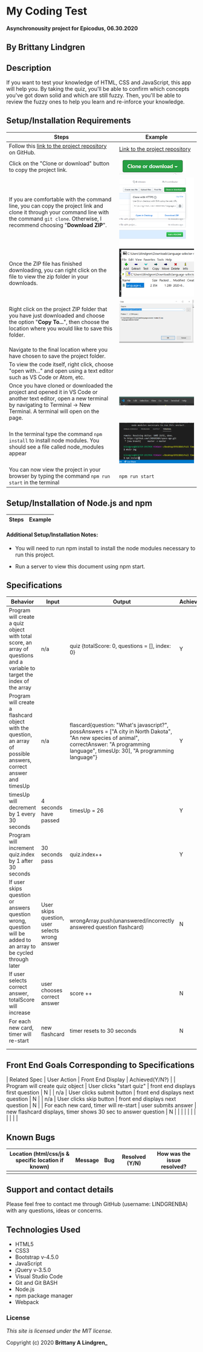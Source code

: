 # My Coding Test

#### Asynchronousity project for Epicodus, 06.30.2020

## By Brittany Lindgren

## Description

If you want to test your knowledge of HTML, CSS and JavaScript, this app will help you. By taking the quiz, you'll be able to confirm which concepts you've got down solid and which are still fuzzy. Then, you'll be able to review the fuzzy ones to help you learn and re-inforce your knowledge.

## Setup/Installation Requirements

| Steps | Example |
| -------- | ----- |
| Follow this [link to the project repository](https://github.com/LINDGRENBA/my-coding-test) on GitHub.   |  [Link to the project repository](https://github.com/LINDGRENBA/my-coding-test)  |    
| Click on the "Clone or download" button to copy the project link.   |   ![Image of GitHub Clone or download button](assets/images/readme/clone-download-button.PNG)   |   
| If you are comfortable with the command line, you can copy the project link and clone it through your command line with the command `git clone`. Otherwise, I recommend choosing "**Download ZIP**".   |   ![Download ZIP option on GitHub](assets/images/readme/download-zip.PNG)  |   
|  Once the ZIP file has finished downloading, you can right click on the file to view the zip folder in your downloads.   |   ![ZIP folder in downloads](assets/images/readme/zip-folder.PNG)  |   
| Right click on the project ZIP folder that you have just downloaded and choose the option "**Copy To...**", then choose the location where you would like to save this folder.    |   ![Saving ZIP to new location with 'Copy To'](assets/images/readme/copy-to.PNG)  |   
| Navigate to the final location where you have chosen to save the project folder.   |    |   
| To view the code itself, right click, choose "open with..." and open using a text editor such as VS Code or Atom, etc.   |     |
|  Once you have cloned or downloaded the project and opened it in VS Code or another text editor, open a new terminal by navigating to Terminal -> New Terminal. A terminal will open on the page.  | ![Opening a terminal in VS Code](assets/images/readme/terminal.PNG)  |
| In the terminal type the command `npm install` to install node modules. You should see a file called node_modules appear  |  ![running npm install](assets/images/readme/npm-install.PNG)  |
| You can now view the project in your browser by typing the command `npm run start` in the terminal  | `npm run start` |

## Setup/Installation of Node.js and npm

| Steps | Example |
| -------- | ----- |


#### Additional Setup/Installation Notes:

* You will need to run npm install to install the node modules necessary to run this project. 

* Run a server to view this document using npm start.  

## Specifications

| Behavior | Input | Output |  Achieved(Y/N?)  | 
| -------- | ----- | ------ | -------- |
|    Program will create a quiz object with total score, an array of questions and a variable to target the index of the array     |    n/a   |   quiz {totalScore: 0, questions = [], index: 0}    |     Y     |
|    Program will create a flashcard object with the question, an array of possible answers, correct answer and timesUp     |    n/a    |    flascard{question: "What's javascript?", possAnswers = ["A city in North Dakota", "An new species of animal", correctAnswer: "A programming language", timesUp: 30], "A programming language"}    |     Y     |
|     timesUp will decrement by 1 every 30 seconds     |       4 seconds have passed   |   timesUp = 26    |     Y      |
|     Program will increment quiz.index by 1 after 30 seconds     |   30 seconds pass    |   quiz.index++    |     Y     |
|     If user skips question or answers question wrong, question will be added to an array to be cycled through later     |   User skips question, user selects wrong answer   |   wrongArray.push(unanswered/incorrectly answered question flashcard)   |     N    |
|     If user selects correct answer, totalScore will increase     |   user chooses correct answer    |    score ++     |     N     |
|     For each new card, timer will re-start     |    new flashcard    |    timer resets to 30 seconds    |     N     |
|          |       |        |          |
|          |       |        |          |

## Front End Goals Corresponding to Specifications

| Related Spec | User Action | Front End Display | Achieved(Y/N?) |
| Program will create quiz object  |  User clicks "start quiz"  |  front end displays first question  |  N  |
| n/a  |  User clicks submit button  |  front end displays next question  |  N  |
| n/a  |  User clicks skip button  |  front end displays next question  |  N  |
| For each new card, timer will re-start  |  user submits answer  |  new flashcard displays, timer shows 30 sec to answer question  |  N  |
|   |   |   |   |
|   |   |   |   |


## Known Bugs

| Location (html/css/js & specific location if known) |  Message  | Bug | Resolved (Y/N) |  How was the issue resolved?  |
| ------- | ----- | ------ | ------ | --------- |
|  |  |  |  |  |


## Support and contact details

Please feel free to contact me through GitHub (username: LINDGRENBA) with any questions, ideas or concerns.  

## Technologies Used

* HTML5
* CSS3
* Bootstrap v-4.5.0
* JavaScript
* jQuery v-3.5.0
* Visual Studio Code 
* Git and Git BASH 
* Node.js
* npm package manager
* Webpack

### License

*This site is licensed under the MIT license.*

Copyright (c) 2020 **Brittany A Lindgren_**